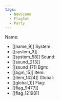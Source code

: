 ```yaml
---
tags:
  - NewScene
  - FlagSet
  - Party
---
```

Name:
- [[name_9]]
System:
- [[system_3]]
- [[system_58]]
Sound:
- [[sound_213]]
- [[sound_17]]
Bgm:
- [[bgm_15]]
Item:
- [[item_1424]]
Global:
- [[global_1]]
Flag:
- [[flag_9477]]
- [[flag_12198]]
